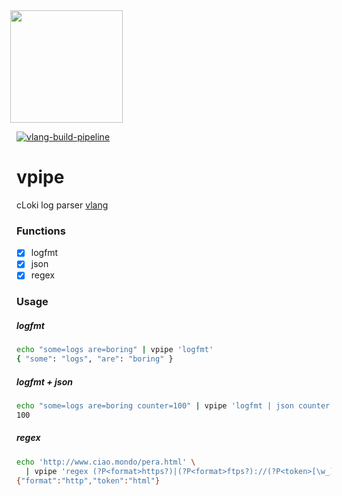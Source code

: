 <img src='https://user-images.githubusercontent.com/1423657/147935343-598c7dfd-1412-4bad-9ac6-636994810443.png' style="margin-left:-10px" width=180>

[![vlang-build-pipeline](https://github.com/lmangani/vpipe/actions/workflows/v.yml/badge.svg)](https://github.com/lmangani/vpipe/actions/workflows/v.yml)

# vpipe
cLoki log parser [vlang](https://vlang.io/)


### Functions
- [x] logfmt
- [x] json
- [x] regex

### Usage
##### logfmt
```bash
echo "some=logs are=boring" | vpipe 'logfmt'
{ "some": "logs", "are": "boring" }
```
##### logfmt + json
```bash
echo "some=logs are=boring counter=100" | vpipe 'logfmt | json counter'
100
```
##### regex
```bash
echo 'http://www.ciao.mondo/pera.html' \
  | vpipe 'regex (?P<format>https?)|(?P<format>ftps?)://(?P<token>[\w_]+.)+'
{"format":"http","token":"html"}
```
